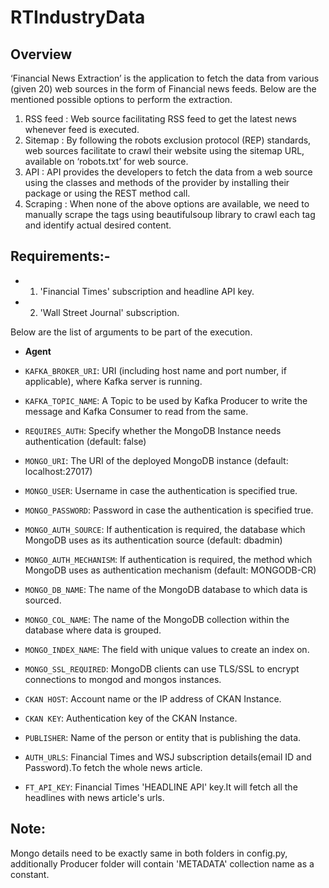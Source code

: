 # RTIndustryData
## Overview
‘Financial News Extraction’ is the application to fetch the data from various (given 20) web sources in the form of Financial news feeds. Below are the mentioned possible options to perform the extraction.

1. RSS feed	: Web source facilitating RSS feed to get the latest news whenever feed is executed.
2. Sitemap	: By following the robots exclusion protocol (REP) standards, web sources facilitate to crawl their website using the sitemap URL, available on ‘robots.txt’ for web source.
3. API	: API provides the developers to fetch the data from a web source using the classes and methods of the provider by installing their package or using the REST method call.
4. Scraping	: When none of the above options are available, we need to manually scrape the tags using beautifulsoup library to crawl each tag and identify actual desired content.

## Requirements:-
* 1. 'Financial Times' subscription and headline API key.
* 2. 'Wall Street Journal' subscription.

Below are the list of arguments to be part of the execution.

* **Agent**

*	`KAFKA_BROKER_URI`: URI (including host name and port number, if applicable), where Kafka server is running.
*	`KAFKA_TOPIC_NAME`: A Topic to be used by Kafka Producer to write the message and Kafka Consumer to read from the same.

*	`REQUIRES_AUTH`: Specify whether the MongoDB Instance needs authentication (default: false)
*	`MONGO_URI`: The URI of the deployed MongoDB instance (default: localhost:27017)
*	`MONGO_USER`: Username in case the authentication is specified true.
*	`MONGO_PASSWORD`: Password in case the authentication is specified true.
*	`MONGO_AUTH_SOURCE`: If authentication is required, the database which MongoDB uses as its authentication source (default: dbadmin)
*	`MONGO_AUTH_MECHANISM`: If authentication is required, the method which MongoDB uses as authentication mechanism (default: MONGODB-CR)
*	`MONGO_DB_NAME`: The name of the MongoDB database to which data is sourced.
*	`MONGO_COL_NAME`: The name of the MongoDB collection within the database where data is grouped.
*	`MONGO_INDEX_NAME`: The field with unique values to create an index on.
*	`MONGO_SSL_REQUIRED`: MongoDB clients can use TLS/SSL to encrypt connections to mongod and mongos instances.

*	`CKAN HOST`: Account name or the IP address of CKAN Instance.
*	`CKAN KEY`: Authentication key of the CKAN Instance.
*	`PUBLISHER`: Name of the person or entity that is publishing the data.

*	`AUTH_URLS`: Financial Times and WSJ subscription details(email ID and Password).To fetch the whole news article.
*	`FT_API_KEY`: Financial Times 'HEADLINE API' key.It will fetch all the headlines with news article's urls.

## Note:
Mongo details need to be exactly same in both folders in config.py, additionally Producer folder will contain 'METADATA' collection name as a constant.

